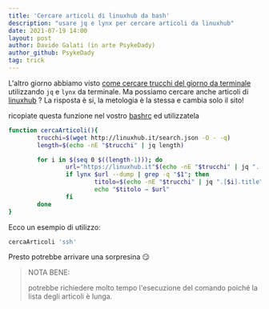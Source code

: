 ```yaml
---
title: 'Cercare articoli di linuxhub da bash'
description: "usare jq e lynx per cercare articoli da linuxhub"
date: 2021-07-19 14:00
layout: post
author: Davide Galati (in arte PsykeDady)
author_github: PsykeDady
tag: trick
---
```


L'altro giorno abbiamo visto [come cercare trucchi del giorno da terminale](https://feed.linuxpeople.org/posts/cercare-trucchi-dal-sito/) utilizzando `jq` e `lynx` da terminale. Ma possiamo cercare anche articoli di [linuxhub](https://linuxhub.it/) ? 
La risposta è si, la metologia è la stessa e cambia solo il sito! 

ricopiate questa funzione nel vostro [bashrc](https://feed.linuxpeople.org/posts/bashrc-zshrc-fishconfig/) ed utilizzatela

```bash
function cercaArticoli(){
        trucchi=$(wget http://linuxhub.it/search.json -O - -q)
        length=$(echo -nE "$trucchi" | jq length)

        for i in $(seq 0 $((length-1))); do
                url="https://linuxhub.it"$(echo -nE "$trucchi" | jq ".[$i].url" | cut -d '"' -f 2);
                if lynx $url --dump | grep -q "$1"; then
                        titolo=$(echo -nE "$trucchi" | jq ".[$i].title")
                        echo "$titolo → $url"
                fi
        done
}
```

Ecco un esempio di utilizzo:

```bash
cercaArticoli 'ssh'
```


Presto potrebbe arrivare una sorpresina 😏

> NOTA BENE: 
> 
> potrebbe richiedere molto tempo l'esecuzione del comando poiché la lista degli articoli è lunga.
